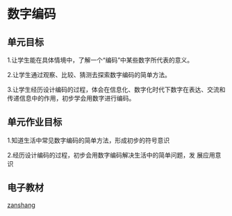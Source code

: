 # 数字编码

## 单元目标

1.让学生能在具体情境中，了解一个“编码”中某些数字所代表的意义。

2.让学生通过观察、比较、猜测去探索数字编码的简单方法。

3.让学生经历设计编码的过程，体会在信息化、数字化时代下数字在表达、交流和传递信息中的作用，初步学会用数字进行编码。

## 单元作业目标

1.知道生活中常见数字编码的简单方法，形成初步的符号意识

2.经历设计编码的过程，初步会用数字编码解决生活中的简单问题，发 展应用意识

## 电子教材

<Epep grade="xxsx3a" :pep="1221001301141" :pages="77" :paged="78" ></Epep>

[zanshang](../res/zanshang.md ':include')